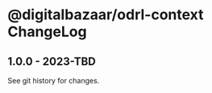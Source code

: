 # @digitalbazaar/odrl-context ChangeLog

## 1.0.0 - 2023-TBD

See git history for changes.

[W3C CCG ODRL Model]: https://www.w3.org/TR/odrl-model/
